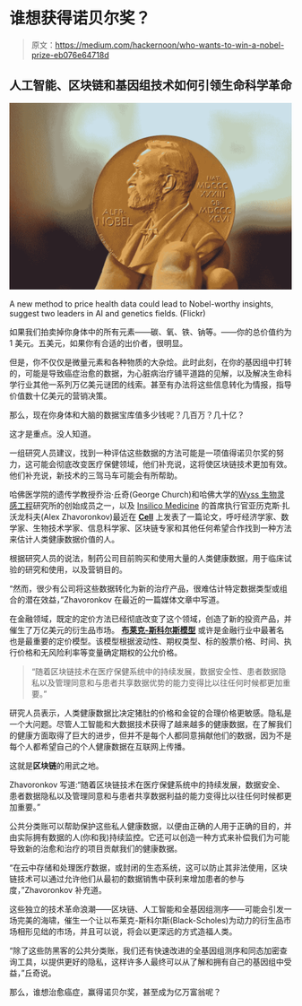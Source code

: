 # 谁想获得诺贝尔奖？

> 原文：<https://medium.com/hackernoon/who-wants-to-win-a-nobel-prize-eb076e64718d>

## 人工智能、区块链和基因组技术如何引领生命科学革命

![](img/0e3df052366bb19c249e7a1e3da92554.png)

A new method to price health data could lead to Nobel-worthy insights, suggest two leaders in AI and genetics fields. (Flickr)

如果我们拍卖掉你身体中的所有元素——碳、氧、铁、钠等。——你的总价值约为 1 美元。五美元，如果你有合适的出价者，很明显。

但是，你不仅仅是微量元素和各种物质的大杂烩。此时此刻，在你的基因组中打转的，可能是导致癌症治愈的数据，为心脏病治疗铺平道路的见解，以及解决生命科学行业其他一系列万亿美元谜团的线索。甚至有办法将这些信息转化为情报，指导价值数十亿美元的营销决策。

那么，现在你身体和大脑的数据宝库值多少钱呢？几百万？几十亿？

这才是重点。没人知道。

一组研究人员建议，找到一种评估这些数据的方法可能是一项值得诺贝尔奖的努力，这可能会彻底改变医疗保健领域，他们补充说，这将使区块链技术更加有效。他们补充说，新技术的三驾马车可能会有所帮助。

哈佛医学院的遗传学教授乔治·丘奇(George Church)和哈佛大学的[Wyss 生物灵感工程](https://www.harvard.edu/)研究所的创始成员之一，以及 [Insilico Medicine](https://insilico.com/) 的首席执行官亚历克斯·扎沃龙科夫(Alex Zhavoronkov)最近在 [**Cell**](https://www.cell.com/trends/molecular-medicine/fulltext/S1471-4914%2819%2930104-2) 上发表了一篇论文，呼吁经济学家、数学家、生物技术学家、信息科学家、区块链专家和其他任何希望合作找到一种方法来估计人类健康数据价值的人。

根据研究人员的说法，制药公司目前购买和使用大量的人类健康数据，用于临床试验的研究和使用，以及营销目的。

“然而，很少有公司将这些数据转化为新的治疗产品，很难估计特定数据类型或组合的潜在效益，”Zhavoronkov 在最近的一篇媒体文章中写道。

在金融领域，既定的定价方法已经彻底改变了这个领域，创造了新的投资产品，并催生了万亿美元的衍生品市场。 [**布莱克-斯科尔斯模型**](https://www.investopedia.com/terms/b/blackscholes.asp) 或许是金融行业中最著名也是最重要的定价模型。该模型根据波动性、期权类型、标的股票价格、时间、执行价格和无风险利率等变量确定期权的公允价格。

> “随着区块链技术在医疗保健系统中的持续发展，数据安全性、患者数据隐私以及管理同意和与患者共享数据优势的能力变得比以往任何时候都更加重要。”

研究人员表示，人类健康数据比决定猪肚的价格和金锭的合理价格更敏感。隐私是一个大问题。尽管人工智能和大数据技术获得了越来越多的健康数据，在了解我们的健康方面取得了巨大的进步，但并不是每个人都同意捐献他们的数据，因为不是每个人都希望自己的个人健康数据在互联网上传播。

这就是**区块链**的用武之地。

Zhavoronkov 写道:“随着区块链技术在医疗保健系统中的持续发展，数据安全、患者数据隐私以及管理同意和与患者共享数据利益的能力变得比以往任何时候都更加重要。”

公共分类账可以帮助保护这些私人健康数据，以便由正确的人用于正确的目的，并由实际拥有数据的人(你和我)持续监控。它还可以创造一种方式来补偿我们为可能导致新的治愈和治疗的项目贡献我们的健康数据。

“在云中存储和处理医疗数据，或封闭的生态系统，这可以防止其非法使用，区块链技术可以通过允许他们从最初的数据销售中获利来增加患者的参与度，”Zhavoronkov 补充道。

这些独立的技术革命浪潮——区块链、人工智能和全基因组测序——可能会引发一场完美的海啸，催生一个让以布莱克-斯科尔斯(Black-Scholes)为动力的衍生品市场相形见绌的市场，并且可以说，将会以更深远的方式造福人类。

“除了这些防黑客的公共分类账，我们还有快速改进的全基因组测序和同态加密查询工具，以提供更好的隐私，这样许多人最终可以从了解和拥有自己的基因组中受益，”丘奇说。

那么，谁想治愈癌症，赢得诺贝尔奖，甚至成为亿万富翁呢？